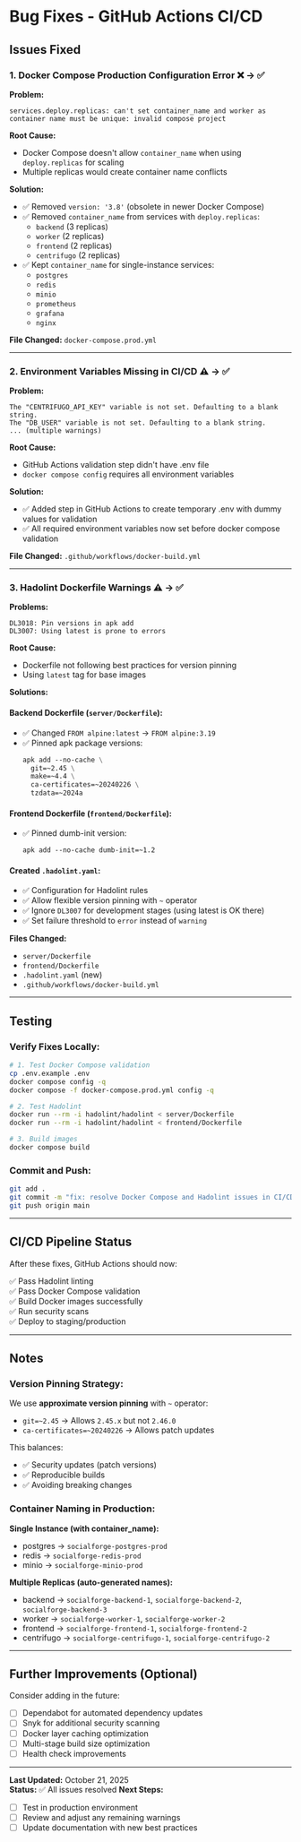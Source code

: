 # Bug Fixes - GitHub Actions CI/CD

## Issues Fixed

### 1. Docker Compose Production Configuration Error ❌ → ✅

**Problem:**

```
services.deploy.replicas: can't set container_name and worker as container name must be unique: invalid compose project
```

**Root Cause:**

- Docker Compose doesn't allow `container_name` when using `deploy.replicas` for scaling
- Multiple replicas would create container name conflicts

**Solution:**

- ✅ Removed `version: '3.8'` (obsolete in newer Docker Compose)
- ✅ Removed `container_name` from services with `deploy.replicas`:
  - `backend` (3 replicas)
  - `worker` (2 replicas)
  - `frontend` (2 replicas)
  - `centrifugo` (2 replicas)
- ✅ Kept `container_name` for single-instance services:
  - `postgres`
  - `redis`
  - `minio`
  - `prometheus`
  - `grafana`
  - `nginx`

**File Changed:** `docker-compose.prod.yml`

---

### 2. Environment Variables Missing in CI/CD ⚠️ → ✅

**Problem:**

```
The "CENTRIFUGO_API_KEY" variable is not set. Defaulting to a blank string.
The "DB_USER" variable is not set. Defaulting to a blank string.
... (multiple warnings)
```

**Root Cause:**

- GitHub Actions validation step didn't have .env file
- `docker compose config` requires all environment variables

**Solution:**

- ✅ Added step in GitHub Actions to create temporary .env with dummy values for validation
- ✅ All required environment variables now set before docker compose validation

**File Changed:** `.github/workflows/docker-build.yml`

---

### 3. Hadolint Dockerfile Warnings ⚠️ → ✅

**Problems:**

```
DL3018: Pin versions in apk add
DL3007: Using latest is prone to errors
```

**Root Cause:**

- Dockerfile not following best practices for version pinning
- Using `latest` tag for base images

**Solutions:**

#### Backend Dockerfile (`server/Dockerfile`):

- ✅ Changed `FROM alpine:latest` → `FROM alpine:3.19`
- ✅ Pinned apk package versions:
  ```dockerfile
  apk add --no-cache \
    git=~2.45 \
    make=~4.4 \
    ca-certificates=~20240226 \
    tzdata=~2024a
  ```

#### Frontend Dockerfile (`frontend/Dockerfile`):

- ✅ Pinned dumb-init version:
  ```dockerfile
  apk add --no-cache dumb-init=~1.2
  ```

#### Created `.hadolint.yaml`:

- ✅ Configuration for Hadolint rules
- ✅ Allow flexible version pinning with `~` operator
- ✅ Ignore `DL3007` for development stages (using latest is OK there)
- ✅ Set failure threshold to `error` instead of `warning`

**Files Changed:**

- `server/Dockerfile`
- `frontend/Dockerfile`
- `.hadolint.yaml` (new)
- `.github/workflows/docker-build.yml`

---

## Testing

### Verify Fixes Locally:

```bash
# 1. Test Docker Compose validation
cp .env.example .env
docker compose config -q
docker compose -f docker-compose.prod.yml config -q

# 2. Test Hadolint
docker run --rm -i hadolint/hadolint < server/Dockerfile
docker run --rm -i hadolint/hadolint < frontend/Dockerfile

# 3. Build images
docker compose build
```

### Commit and Push:

```bash
git add .
git commit -m "fix: resolve Docker Compose and Hadolint issues in CI/CD"
git push origin main
```

---

## CI/CD Pipeline Status

After these fixes, GitHub Actions should now:

✅ Pass Hadolint linting  
✅ Pass Docker Compose validation  
✅ Build Docker images successfully  
✅ Run security scans  
✅ Deploy to staging/production

---

## Notes

### Version Pinning Strategy:

We use **approximate version pinning** with `~` operator:

- `git=~2.45` → Allows `2.45.x` but not `2.46.0`
- `ca-certificates=~20240226` → Allows patch updates

This balances:

- ✅ Security updates (patch versions)
- ✅ Reproducible builds
- ✅ Avoiding breaking changes

### Container Naming in Production:

**Single Instance (with container_name):**

- postgres → `socialforge-postgres-prod`
- redis → `socialforge-redis-prod`
- minio → `socialforge-minio-prod`

**Multiple Replicas (auto-generated names):**

- backend → `socialforge-backend-1`, `socialforge-backend-2`, `socialforge-backend-3`
- worker → `socialforge-worker-1`, `socialforge-worker-2`
- frontend → `socialforge-frontend-1`, `socialforge-frontend-2`
- centrifugo → `socialforge-centrifugo-1`, `socialforge-centrifugo-2`

---

## Further Improvements (Optional)

Consider adding in the future:

- [ ] Dependabot for automated dependency updates
- [ ] Snyk for additional security scanning
- [ ] Docker layer caching optimization
- [ ] Multi-stage build size optimization
- [ ] Health check improvements

---

**Last Updated:** October 21, 2025  
**Status:** ✅ All issues resolved
**Next Steps:**

- [ ] Test in production environment
- [ ] Review and adjust any remaining warnings
- [ ] Update documentation with new best practices
